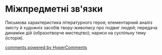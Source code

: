 <div id="hypercomments_widget" class="js-hypercomments-widget invisible"></div>

# Міжпредметні зв'язки

Письмова характеристика літературного героя; елементарний аналіз змісту й художніх засобів твору-живопису про подвиг людей; передача динаміки дій (образотворче мистецтво);  нариси  на суспільну тему (історія).


<div class="js-hypercomments-container">
<a href="http://hypercomments.com" class="hc-link" title="comments widget">comments powered by HyperComments</a>
</div>